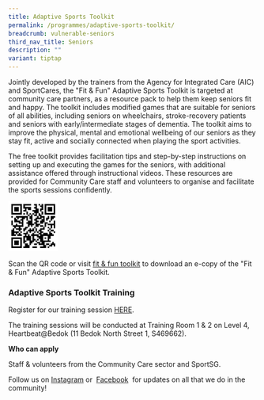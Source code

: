 ```yaml
---
title: Adaptive Sports Toolkit
permalink: /programmes/adaptive-sports-toolkit/
breadcrumb: vulnerable-seniors
third_nav_title: Seniors
description: ""
variant: tiptap
---
```

<p>Jointly developed by the trainers from the Agency for Integrated Care
(AIC) and SportCares, the "Fit &amp; Fun" Adaptive Sports Toolkit is targeted
at community care partners, as a resource pack to help them keep seniors
fit and happy. The toolkit includes modified games that are suitable for
seniors of all abilities, including seniors on wheelchairs, stroke-recovery
patients and seniors with early/intermediate stages of dementia. The toolkit
aims to improve the physical, mental and emotional wellbeing of our seniors
as they stay fit, active and socially connected when playing the sport
activities.</p>
<p>The free toolkit provides facilitation tips and step-by-step instructions
on setting up and executing the games for the seniors, with additional
assistance offered through instructional videos. These resources are provided
for Community Care staff and volunteers to organise and facilitate the
sports sessions confidently.</p>
<div class="isomer-image-wrapper">
<img style="width: 20%;" height="auto" width="100%" alt="" src="/images/fitandfunadaptivesportstoolkit_resized.png">
</div>
<p>Scan the QR code or visit <a href="https://for.sg/fit-fun-toolkit" rel="noopener noreferrer nofollow" target="_blank">fit &amp; fun toolkit</a> to download
an e-copy of the "Fit &amp; Fun" Adaptive Sports Toolkit.</p>
<h3>Adaptive Sports Toolkit Training</h3>
<p>Register for our training session <a href="https://go.gov.sg/sportcares-ast-training-2022" rel="noopener noreferrer nofollow" target="_blank">HERE</a>.</p>
<p>The training sessions will be conducted at Training Room 1 &amp; 2 on
Level 4, Heartbeat@Bedok (11 Bedok North Street 1, S469662).</p>
<p><strong>Who can apply</strong>
</p>
<p>Staff &amp; volunteers from the Community Care sector and SportSG.</p>
<p>Follow us on&nbsp;<a href="https://www.instagram.com/sportcares/" rel="noopener noreferrer nofollow" target="_blank">Instagram</a>&nbsp;or&nbsp;
<a href="https://www.facebook.com/SportCaresSG" rel="noopener noreferrer nofollow" target="_blank">Facebook</a>&nbsp; for updates on all that we do in the community!</p>